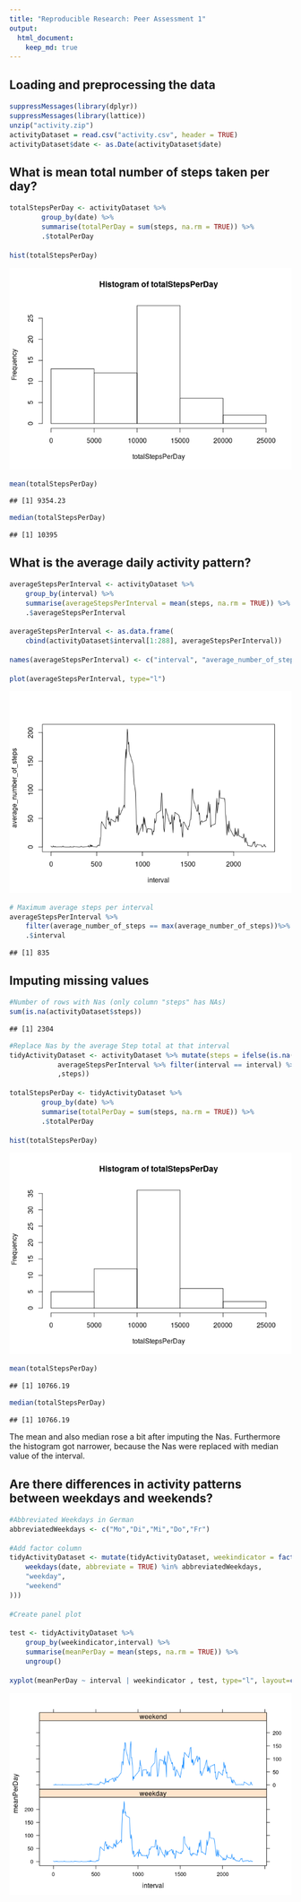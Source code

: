 ```yaml
---
title: "Reproducible Research: Peer Assessment 1"
output: 
  html_document:
    keep_md: true
---
```



## Loading and preprocessing the data

```r
suppressMessages(library(dplyr))
suppressMessages(library(lattice))
unzip("activity.zip")
activityDataset = read.csv("activity.csv", header = TRUE)
activityDataset$date <- as.Date(activityDataset$date)
```

## What is mean total number of steps taken per day?

```r
totalStepsPerDay <- activityDataset %>%
        group_by(date) %>% 
        summarise(totalPerDay = sum(steps, na.rm = TRUE)) %>%
        .$totalPerDay

hist(totalStepsPerDay)
```

![](PA1_template_files/figure-html/unnamed-chunk-2-1.png)<!-- -->

```r
mean(totalStepsPerDay)
```

```
## [1] 9354.23
```

```r
median(totalStepsPerDay)
```

```
## [1] 10395
```


## What is the average daily activity pattern?

```r
averageStepsPerInterval <- activityDataset %>%
    group_by(interval) %>%
    summarise(averageStepsPerInterval = mean(steps, na.rm = TRUE)) %>%
    .$averageStepsPerInterval

averageStepsPerInterval <- as.data.frame(
    cbind(activityDataset$interval[1:288], averageStepsPerInterval))

names(averageStepsPerInterval) <- c("interval", "average_number_of_steps")

plot(averageStepsPerInterval, type="l")
```

![](PA1_template_files/figure-html/unnamed-chunk-3-1.png)<!-- -->

```r
# Maximum average steps per interval
averageStepsPerInterval %>% 
    filter(average_number_of_steps == max(average_number_of_steps))%>%
    .$interval
```

```
## [1] 835
```


## Imputing missing values

```r
#Number of rows with Nas (only column "steps" has NAs)
sum(is.na(activityDataset$steps))
```

```
## [1] 2304
```

```r
#Replace Nas by the average Step total at that interval
tidyActivityDataset <- activityDataset %>% mutate(steps = ifelse(is.na(steps), 
            averageStepsPerInterval %>% filter(interval == interval) %>% .$average_number_of_steps
            ,steps))

totalStepsPerDay <- tidyActivityDataset %>%
        group_by(date) %>% 
        summarise(totalPerDay = sum(steps, na.rm = TRUE)) %>%
        .$totalPerDay

hist(totalStepsPerDay)
```

![](PA1_template_files/figure-html/unnamed-chunk-5-1.png)<!-- -->

```r
mean(totalStepsPerDay)
```

```
## [1] 10766.19
```

```r
median(totalStepsPerDay)
```

```
## [1] 10766.19
```
The mean and also median rose a bit after imputing the Nas. Furthermore the histogram got narrower, because the Nas were replaced with median value of the interval.

## Are there differences in activity patterns between weekdays and weekends?


```r
#Abbreviated Weekdays in German
abbreviatedWeekdays <- c("Mo","Di","Mi","Do","Fr")

#Add factor column
tidyActivityDataset <- mutate(tidyActivityDataset, weekindicator = factor(ifelse(
    weekdays(date, abbreviate = TRUE) %in% abbreviatedWeekdays,
    "weekday",
    "weekend"
)))

#Create panel plot

test <- tidyActivityDataset %>%
    group_by(weekindicator,interval) %>%
    summarise(meanPerDay = mean(steps, na.rm = TRUE)) %>%
    ungroup()

xyplot(meanPerDay ~ interval | weekindicator , test, type="l", layout=c(1,2))
```

![](PA1_template_files/figure-html/unnamed-chunk-6-1.png)<!-- -->

